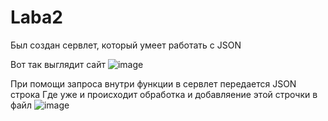 # Laba2
 Был создан сервлет, который умеет работать с JSON

Вот так выглядит сайт
![image](https://github.com/Finesse5/lab2/assets/127689665/9a06451d-ff2c-47ed-aa93-7ae75784aa98)




При помощи запроса внутри функции в сервлет передается JSON строка
Где уже и происходит обработка и добавляение этой строчки в файл
![image](https://github.com/Finesse5/lab2/assets/127689665/17e249b8-4540-45bc-bbda-7374b62dcbbe)


